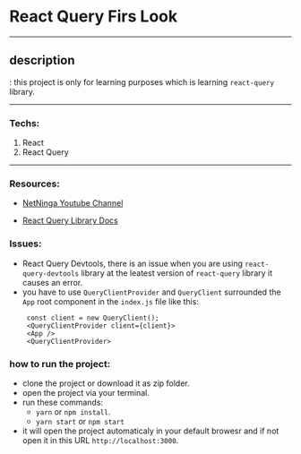 # React Query Firs Look

---

## description

: this project is only for learning purposes which is learning `react-query` library.

---

### Techs:

1. React
2. React Query

---

### Resources:

- [NetNinga Youtube Channel](https://www.youtube.com/watch?v=QwF7-K106eQ&list=PL4cUxeGkcC9jpi7Ptjl5b50p9gLjOFani&index=4&ab_channel=TheNetNinjaTheNetNinjaVerified)

- [React Query Library Docs](https://react-query.tanstack.com/overview)

### Issues:

- React Query Devtools, there is an issue when you are using `react-query-devtools` library at the leatest version of `react-query` library it causes an error.
- you have to use `QueryClientProvider` and `QueryClient` surrounded the `App` root component in the `index.js` file like this:
  ```
   const client = new QueryClient();
   <QueryClientProvider client={client}>
   <App />
   <QueryClientProvider>
  ```

### how to run the project:

- clone the project or download it as zip folder.
- open the project via your terminal.
- run these commands:
  - `yarn` or `npm install`.
  - `yarn start` or `npm start`
- it will open the project automaticaly in your default browesr and if not open it in this URL `http://localhost:3000`.
